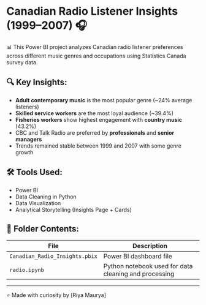 
# Canadian Radio Listener Insights (1999–2007) 🎧

📊 This Power BI project analyzes Canadian radio listener preferences across different music genres and occupations using Statistics Canada survey data.

## 🔍 Key Insights:
- **Adult contemporary music** is the most popular genre (~24% average listeners)
- **Skilled service workers** are the most loyal audience (~39.4%)
- **Fisheries workers** show highest engagement with **country music** (43.2%)
- CBC and Talk Radio are preferred by **professionals** and **senior managers**
- Trends remained stable between 1999 and 2007 with some genre growth

## 🛠️ Tools Used:
- Power BI
- Data Cleaning in Python
- Data Visualization
- Analytical Storytelling (Insights Page + Cards)

## 📂 Folder Contents:

| File | Description |
|------|-------------|
| `Canadian_Radio_Insights.pbix` | Power BI dashboard file |
| `radio.ipynb` | Python notebook used for data cleaning and processing |
---

⭐ Made with curiosity by [Riya Maurya]
